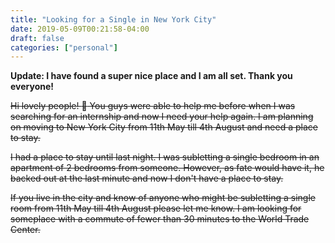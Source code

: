 ```yaml
---
title: "Looking for a Single in New York City"
date: 2019-05-09T00:21:58-04:00
draft: false
categories: ["personal"]
---
```


**Update: I have found a super nice place and I am all set. Thank you everyone!**

~~Hi lovely people! :wave: You guys were able to help me before when I was searching for an internship and now I need your help again. I am planning on moving to New York City from 11th May till 4th August and need a place to stay.~~

~~I had a place to stay until last night. I was subletting a single bedroom in an apartment of 2 bedrooms from someone. However, as fate would have it, he backed out at the last minute and now I don't have a place to stay.~~

~~If you live in the city and know of anyone who might be subletting a single room from 11th May till 4th August please let me know. I am looking for someplace with a commute of fewer than 30 minutes to the World Trade Center.~~


